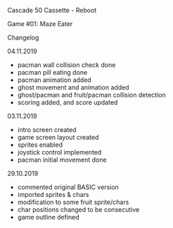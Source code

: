 Cascade 50 Cassette - Reboot

Game #01: Maze Eater

Changelog

04.11.2019

- pacman wall collision check done  
- pacman pill eating done  
- pacman animation added  
- ghost movement and animation added  
- ghost/pacman and fruit/pacman collision detection  
- scoring added, and score updated  

03.11.2019

- intro screen created  
- game screen layout created  
- sprites enabled  
- joystick control implemented  
- pacman initial movement done  

29.10.2019

- commented original BASIC version  
- imported sprites & chars  
- modification to some fruit sprite/chars  
- char positions changed to be consecutive  
- game outline defined
